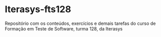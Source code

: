 # Iterasys-fts128
Repositório com os conteúdos, exercícios e demais tarefas do curso de Formação em Teste de Software, turma 128, da Iterasys
